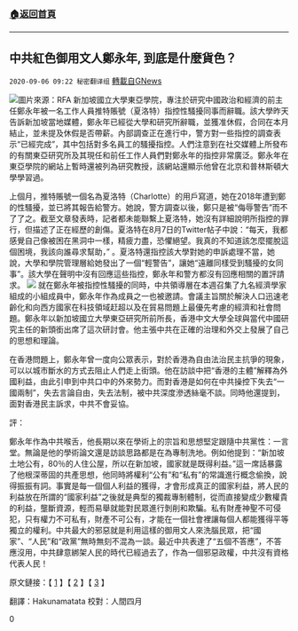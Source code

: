 ###  [:house:返回首頁](https://github.com/ourhimalayas/txt)
---

## 中共紅色御用文人鄭永年, 到底是什麼貨色？
`2020-09-06 09:22 秘密翻译组` [轉載自GNews](https://gnews.org/zh-hant/337225/)

![](https://s3.amazonaws.com/gnews-media-offload/wp-content/uploads/2020/09/06091619/Picture4.png)圖片來源：RFA 
新加坡國立大學東亞學院，專注於研究中國政治和經濟的前主任鄭永年被一名工作人員推特賬號（夏洛特）指控性騷擾同事而辭職。該大學昨天告訴新加坡當地媒體，鄭永年已經從大學和研究所辭職，並獲准休假，合同在本月結止，並未提及休假是否帶薪。內部調查正在進行中，警方對一些指控的調查表示“已經完成”，其中包括對多名員工的騷擾指控。人們注意到在社交媒體上所發布的有關東亞研究所及其現任和前任工作人員們對鄭永年的指控非常廣泛。鄭永年在東亞學院的網站上暫時還被列為研究教授，該網站還顯示他曾在北京和普林斯頓大學學習過。

上個月，推特賬號一個名為夏洛特（Charlotte）的用戶寫道，她在2018年遭到鄭的性騷擾，並已將其報告給警方。她說，警方調查以後，鄭只是被“侮辱警告”而不了了之。截至文章發表時，記者都未能聯繫上夏洛特，她沒有詳細說明所指控的罪行，但描述了正在經歷的創傷。夏洛特在8月7日的Twitter帖子中說：“每天，我都感覺自己像被困在黑洞中一樣，精疲力盡，恐懼絕望。我真的不知道該怎麼擺脫這個困境，我該向誰尋求幫助，” 。夏洛特還指控該大學對她的申訴處理不當，她說，大學和學院管理層給她發出了一個“輕警告”，讓她“遠離同樣受到騷擾的女同事”。該大學在聲明中沒有回應這些指控，鄭永年和警方都沒有回應相關的置評請求。
![](https://s3.amazonaws.com/gnews-media-offload/wp-content/uploads/2020/09/06091629/Picture5.png)
就在鄭永年被指控性騷擾的同時，中共領導層在本週召集了九名經濟學家組成的小組成員中，鄭永年作為成員之一也被邀請。會議主旨關於解決人口迅速老齡化和向西方國家在科技領域赶超以及在貿易問題上最優先考慮的經濟和社會問題。鄭永年以新加坡國立大學東亞研究所前所長，香港中文大學全球與當代中國研究主任的新頭銜出席了這次研討會。他主張中共在正確的治理和外交上發展了自己的思想和理論。

在香港問題上，鄭永年曾一度向公眾表示，對於香港為自由法治民主抗爭的現象，可以以城市斷水的方式去阻止人們走上街頭。他在訪談中把“香港的主體”解釋為外國利益，由此引申到中共口中的外來勢力。而對香港是如何在中共操控下失去“一國兩制”，失去言論自由，失去法制，被中共深度滲透絲毫不談。同時他還提到，面對香港民主訴求，中共不會妥協。

評：

鄭永年作為中共喉舌，他長期以來在學術上的宗旨和思想堅定跟隨中共黨性：一言堂。無論是他的學術論文還是訪談思路都是在為專制洗地。例如他提到：“新加坡土地公有，80％的人住公屋，所以在新加坡，國家就是既得利益。”這一席話暴露了他根深蒂固的共產思想，他同時將權利“公有”和“私有”的常識進行概念偷換，說得振振有詞。事實是每一個個人利益的獲得，才會形成真正的國家利益，將人民的利益放在所謂的“國家利益”之後就是典型的獨裁專制體制，從而直接變成少數權貴的利益，壟斷資源，輕而易舉就能對民眾進行剝削和欺騙。私有財產神聖不可侵犯，只有權力不可私有，財產不可公有，才能在一個社會裡讓每個人都能獲得平等獨立的權利。中共最大的邪惡就是利用這樣的御用文人來洗腦民眾，把“國家”、“人民”和“政黨”無時無刻不混為一談。最近中共表達了“五個不答應”，不答應沒用，中共肆意綁架人民的時代已經過去了，作為一個邪惡政權，中共沒有資格代表人民！

原文鏈接：【 [1](https://coconuts.co/singapore/news/nus-china-scholar-accused-of-sexual-misconduct-resigns/) 】【 [2](https://sg.news.yahoo.com/amphtml/china-economic-future-being-influenced-094255734.html?__twitter_impression=true) 】【 [3](http://news.syd.com.cn/system/2019/08/20/011761236.shtml) 】

翻譯：Hakunamatata 
校對：人間四月

0
